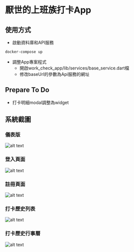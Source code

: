 # 厭世的上班族打卡App
## 使用方式
- 啟動資料庫和API服務
```bash
docker-compose up 
```
- 調整App專案程式
  - 開啟work_check_app/lib/services/base_service.dart檔
  - 修改baseUrl的參數為Api服務的網址
## Prepare To Do
- 打卡明細modal調整為widget
## 系統截圖
### 儀表版
![alt text](./screenshot/IMG_0079.PNG "儀表版") 


### 登入頁面
![alt text](./screenshot/IMG_0077.PNG "登入頁面")  
### 註冊頁面

![alt text](./screenshot/IMG_0076.PNG "註冊頁面")  
### 打卡歷史列表

![alt text](./screenshot/IMG_0080.PNG "打卡歷史列表")  
### 打卡歷史行事曆

![alt text](./screenshot/IMG_0082.PNG "打卡歷史行事曆")  


